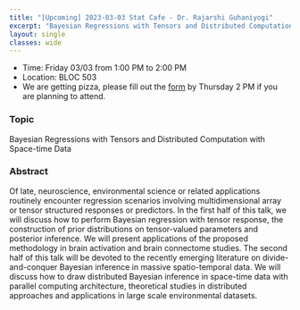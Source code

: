 ```yaml
---
title: "[Upcoming] 2023-03-03 Stat Cafe - Dr. Rajarshi Guhaniyogi"
excerpt: "Bayesian Regressions with Tensors and Distributed Computation with Space-time Data"
layout: single
classes: wide
---
```


- Time: Friday 03/03 from 1:00 PM to 2:00 PM
- Location: BLOC 503
- We are getting pizza, please fill out the [form](https://docs.google.com/forms/d/e/1FAIpQLScZ1KdOHZSsKb9vSjBAZBaMEB9t3AHNoaIYKRdvEU2BiVTU0Q/viewform) by Thursday 2 PM if you are planning to attend.

### Topic

Bayesian Regressions with Tensors and Distributed Computation with Space-time Data

### Abstract

Of late, neuroscience, environmental science or related applications routinely encounter regression scenarios involving multidimensional array or tensor structured responses or predictors. In the first half of this talk, we will discuss how to perform Bayesian regression with tensor response, the construction of prior distributions on tensor-valued parameters and posterior inference. We will present applications of the proposed methodology in brain activation and brain connectome studies. The second half of this talk will be devoted to the recently emerging literature on divide-and-conquer Bayesian inference in massive spatio-temporal data. We will discuss how to draw distributed Bayesian inference in space-time data with parallel computing architecture, theoretical studies in distributed approaches and applications in large scale environmental datasets.
